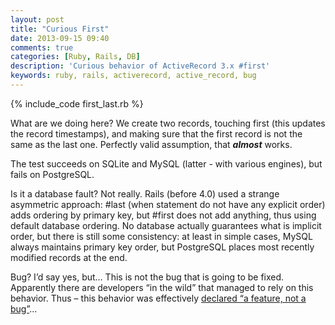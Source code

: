 ```yaml
---
layout: post
title: "Curious First"
date: 2013-09-15 09:40
comments: true
categories: [Ruby, Rails, DB]
description: 'Curious behavior of ActiveRecord 3.x #first'
keywords: ruby, rails, activerecord, active_record, bug
---
```


{% include_code first_last.rb %}

What are we doing here? We create two records, touching first (this updates the record timestamps), and making sure that the first record is not the same as the last one. Perfectly valid assumption, that ***almost*** works.

The test succeeds on SQLite and MySQL (latter - with various engines), but fails on PostgreSQL.

<!--more-->

Is it a database fault? Not really. Rails (before 4.0) used a strange asymmetric approach: #last (when statement do not have any explicit order) adds ordering by primary key, but #first does not add anything, thus using default database ordering. No database actually guarantees what is implicit order, but there is still some consistency: at least in simple cases, MySQL always maintains primary key order, but PostgreSQL places most recently modified records at the end.

Bug? I’d say yes, but… This is not the bug that is going to be fixed. Apparently there are developers “in the wild” that managed to rely on this behavior. Thus – this behavior was effectively [declared “a feature, not a bug”](https://github.com/rails/rails/issues/11774#issuecomment-24336831)...
